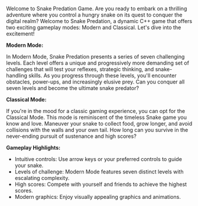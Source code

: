 Welcome to Snake Predation Game. Are you ready to embark on a thrilling adventure where you control a hungry snake on its quest to conquer the digital realm? Welcome to Snake Predation, a dynamic C++ game that offers two exciting gameplay modes: Modern and Classical. Let's dive into the excitement!

**Modern Mode:**

In Modern Mode, Snake Predation presents a series of seven challenging levels. Each level offers a unique and progressively more demanding set of challenges that will test your reflexes, strategic thinking, and snake-handling skills. As you progress through these levels, you'll encounter obstacles, power-ups, and increasingly elusive prey. Can you conquer all seven levels and become the ultimate snake predator?

**Classical Mode:**

If you're in the mood for a classic gaming experience, you can opt for the Classical Mode. This mode is reminiscent of the timeless Snake game you know and love. Maneuver your snake to collect food, grow longer, and avoid collisions with the walls and your own tail. How long can you survive in the never-ending pursuit of sustenance and high scores?

**Gameplay Highlights:**

 - Intuitive controls: Use arrow keys or your preferred controls to guide your snake.
 - Levels of challenge: Modern Mode features seven distinct levels with escalating complexity.
 - High scores: Compete with yourself and friends to achieve the highest scores.
 - Modern graphics: Enjoy visually appealing graphics and animations.
